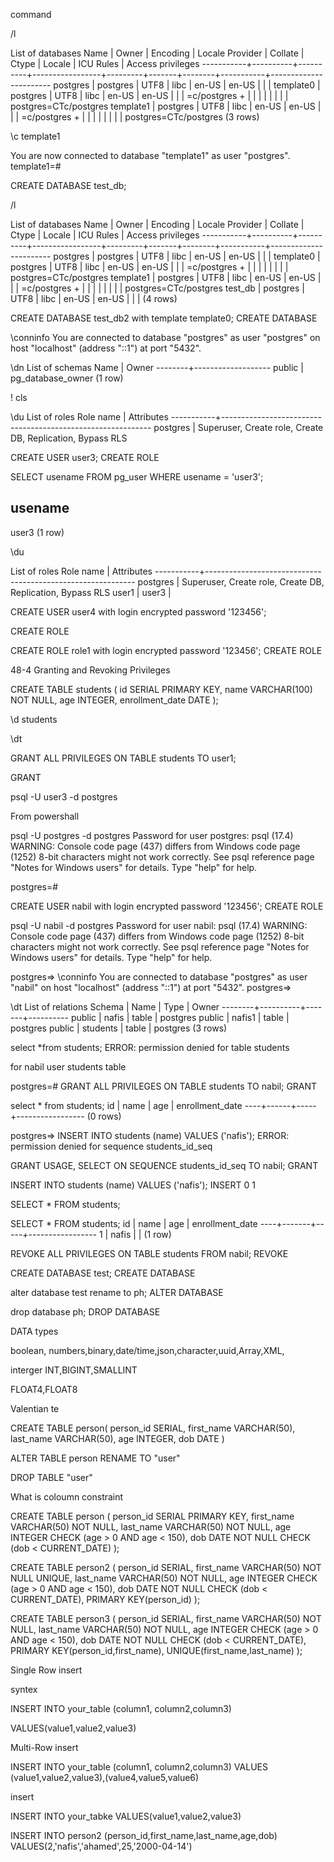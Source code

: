 
command

/l 

List of databases
   Name    |  Owner   | Encoding | Locale Provider | Collate | Ctype | Locale | ICU Rules |   Access privileges
-----------+----------+----------+-----------------+---------+-------+--------+-----------+-----------------------
 postgres  | postgres | UTF8     | libc            | en-US   | en-US |        |           |
 template0 | postgres | UTF8     | libc            | en-US   | en-US |        |           | =c/postgres          +
           |          |          |                 |         |       |        |           | postgres=CTc/postgres
 template1 | postgres | UTF8     | libc            | en-US   | en-US |        |           | =c/postgres          +
           |          |          |                 |         |       |        |           | postgres=CTc/postgres
(3 rows)

 \c template1

You are now connected to database "template1" as user "postgres".
template1=#

CREATE DATABASE test_db;

/l

 List of databases
   Name    |  Owner   | Encoding | Locale Provider | Collate | Ctype | Locale | ICU Rules |   Access privileges
-----------+----------+----------+-----------------+---------+-------+--------+-----------+-----------------------
 postgres  | postgres | UTF8     | libc            | en-US   | en-US |        |           |
 template0 | postgres | UTF8     | libc            | en-US   | en-US |        |           | =c/postgres          +
           |          |          |                 |         |       |        |           | postgres=CTc/postgres
 template1 | postgres | UTF8     | libc            | en-US   | en-US |        |           | =c/postgres          +
           |          |          |                 |         |       |        |           | postgres=CTc/postgres
 test_db   | postgres | UTF8     | libc            | en-US   | en-US |        |           |
(4 rows)

CREATE DATABASE test_db2 with template template0;
CREATE DATABASE

 \conninfo
You are connected to database "postgres" as user "postgres" on host "localhost" (address "::1") at port "5432".

 \dn
      List of schemas
  Name  |       Owner
--------+-------------------
 public | pg_database_owner
(1 row)

\! cls

 \du
                             List of roles
 Role name |                         Attributes
-----------+------------------------------------------------------------
 postgres  | Superuser, Create role, Create DB, Replication, Bypass RLS

 CREATE USER user3;
 CREATE ROLE

 SELECT usename FROM pg_user WHERE usename = 'user3';

 usename
---------
 user3
(1 row)

 \du

 List of roles
 Role name |                         Attributes
-----------+------------------------------------------------------------
 postgres  | Superuser, Create role, Create DB, Replication, Bypass RLS
 user1     |
 user3     |

CREATE USER user4 with login encrypted password '123456';

CREATE ROLE

CREATE ROLE role1 with login encrypted password '123456';
CREATE ROLE

48-4 Granting and Revoking Privileges

CREATE TABLE students (
    id SERIAL PRIMARY KEY,
    name VARCHAR(100) NOT NULL,
    age INTEGER,
    enrollment_date DATE
);

\d students

\dt

 GRANT ALL PRIVILEGES ON TABLE students TO user1;

GRANT

 psql -U user3 -d postgres

 From powershall

  psql -U postgres -d postgres
Password for user postgres:
psql (17.4)
WARNING: Console code page (437) differs from Windows code page (1252)
         8-bit characters might not work correctly. See psql reference
         page "Notes for Windows users" for details.
Type "help" for help.

postgres=#

 CREATE USER nabil with login encrypted password '123456';
 CREATE ROLE

  psql -U nabil -d postgres
Password for user nabil:
psql (17.4)
WARNING: Console code page (437) differs from Windows code page (1252)
         8-bit characters might not work correctly. See psql reference
         page "Notes for Windows users" for details.
Type "help" for help.

postgres=> \conninfo
You are connected to database "postgres" as user "nabil" on host "localhost" (address "::1") at port "5432".
postgres=>

 \dt
          List of relations
 Schema |   Name   | Type  |  Owner
--------+----------+-------+----------
 public | nafis    | table | postgres
 public | nafis1   | table | postgres
 public | students | table | postgres
(3 rows)

 select *from students;
ERROR:  permission denied for table students

for nabil user students table

postgres=# GRANT ALL PRIVILEGES ON TABLE students TO nabil;
GRANT

select * from students;
 id | name | age | enrollment_date
----+------+-----+-----------------
(0 rows)

postgres=> INSERT INTO students (name) VALUES ('nafis');
ERROR:  permission denied for sequence students_id_seq

GRANT USAGE, SELECT ON SEQUENCE students_id_seq TO nabil;
GRANT

INSERT INTO students (name) VALUES ('nafis');
INSERT 0 1

SELECT * FROM students;

SELECT * FROM students;
 id | name  | age | enrollment_date
----+-------+-----+-----------------
  1 | nafis |     |
(1 row)

 REVOKE ALL PRIVILEGES ON TABLE students FROM nabil;
REVOKE


CREATE DATABASE test;
CREATE DATABASE

alter database test rename to ph;
ALTER DATABASE

drop database ph;
DROP DATABASE

<!-- how to create table and insert data type -->

DATA types

boolean, numbers,binary,date/time,json,character,uuid,Array,XML,

interger
INT,BIGINT,SMALLINT

FLOAT4,FLOAT8

Valentian te

CREATE  TABLE person(
  person_id SERIAL,
    first_name VARCHAR(50),
    last_name VARCHAR(50),
    age INTEGER,
    dob DATE
)

ALTER TABLE person RENAME TO "user"  

DROP  TABLE "user"

What is coloumn constraint


CREATE TABLE person (
    person_id SERIAL PRIMARY KEY,
    first_name VARCHAR(50) NOT NULL, 
    last_name VARCHAR(50) NOT NULL,
    age INTEGER CHECK (age > 0 AND age < 150), 
    dob DATE NOT NULL CHECK (dob < CURRENT_DATE) 
);


CREATE TABLE person2 (
    person_id SERIAL,
    first_name VARCHAR(50) NOT NULL UNIQUE, 
    last_name VARCHAR(50) NOT NULL,
    age INTEGER CHECK (age > 0 AND age < 150), 
    dob DATE NOT NULL CHECK (dob < CURRENT_DATE),
    PRIMARY KEY(person_id)
);



CREATE TABLE person3 (
    person_id SERIAL,
    first_name VARCHAR(50) NOT NULL, 
    last_name VARCHAR(50) NOT NULL,
    age INTEGER CHECK (age > 0 AND age < 150), 
    dob DATE NOT NULL CHECK (dob < CURRENT_DATE),
    PRIMARY KEY(person_id,first_name),
    UNIQUE(first_name,last_name)
);

Single Row insert

syntex

INSERT INTO your_table (column1, column2,column3)

VALUES(value1,value2,value3)

Multi-Row insert

INSERT INTO your_table (column1, column2,column3)
VALUES (value1,value2,value3),(value4,value5,value6)

insert

INSERT INTO your_tabke
VALUES(value1,value2,value3)


INSERT INTO person2 (person_id,first_name,last_name,age,dob) VALUES(2,'nafis','ahamed',25,'2000-04-14')



